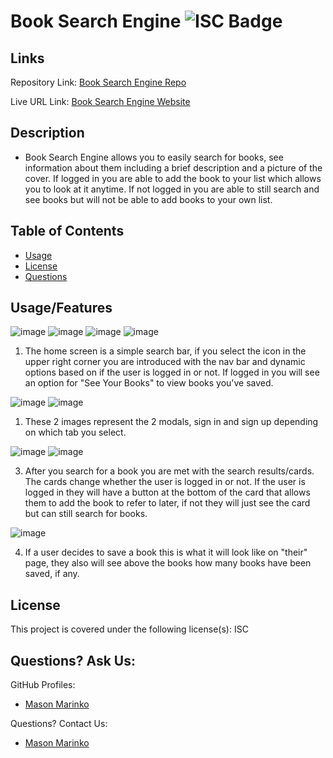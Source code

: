 # Book Search Engine ![ISC Badge](https://img.shields.io/badge/License-ISC-brightgreen)

## Links

Repository Link: [Book Search Engine Repo](https://github.com/MasonMarinko/book-search-engine/)

Live URL Link: [Book Search Engine Website](https://arcane-anchorage-07295.herokuapp.com/)

## Description

- Book Search Engine allows you to easily search for books, see information about them including a brief description and a picture of the cover. If logged in you are able to add the book to your list which allows you to look at it anytime. If not logged in you are able to still search and see books but will not be able to add books to your own list.

## Table of Contents
* [Usage](#usage)
* [License](#license)
* [Questions](#questions)


## Usage/Features

![image](./assets/readme-images/home-nav.png)
![image](./assets/readme-images/home-nav-arrow.jpg)
![image](./assets/readme-images/home-nonav.png)
![image](./assets/readme-images/navbar-logged-in.png)

1) The home screen is a simple search bar, if you select the icon in the upper right corner you are introduced with the nav bar and dynamic options based on if the user is logged in or not. If logged in you will see an option for "See Your Books" to view books you've saved.

![image](./assets/readme-images/login.png)
![image](./assets/readme-images/signup.png)

1) These 2 images represent the 2 modals, sign in and sign up depending on which tab you select.

![image](./assets/readme-images/books-not-logged-in.png)
![image](./assets/readme-images/books-logged-in.png)


3) After you search for a book you are met with the search results/cards. The cards change whether the user is logged in or not. If the user is logged in they will have a button at the bottom of the card that allows them to add the book to refer to later, if not they will just see the card but can still search for books.

![image](./assets/readme-images/books-page.png)

4) If a user decides to save a book this is what it will look like on "their" page, they also will see above the books how many books have been saved, if any.


## License
This project is covered under the following license(s):
ISC

## Questions? Ask Us:

GitHub Profiles:

- [Mason Marinko](https://github.com/masonmarinko)


Questions? Contact Us:
- [Mason Marinko](<Mason.P.Marinko@gmail.com>)
